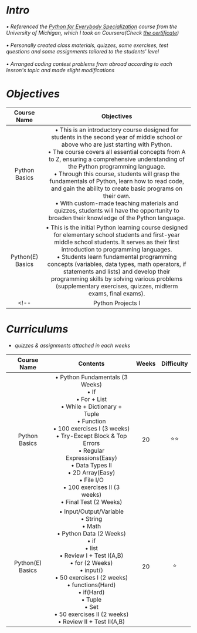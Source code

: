 <i>

# Intro
• Referenced the [Python for Everybody Specialization](https://www.coursera.org/learn/python) course from the University of Michigan, which I took on Coursera(Check [the certificate](https://coursera.org/share/0ee76252b4dc89d2141be9ee58ef03a5)) <br>
<br>
• Personally created class materials, quizzes, some exercises, test questions and some assignments tailored to the students' level <br>
<br>
• Arranged coding contest problems from abroad according to each lesson's topic and made slight modifications <br>

# Objectives

<div align="center", class="python">

| Course Name | Objectives | 
| :--------: | :-----------: |
| Python Basics | • This is an introductory course designed for students in the second year of middle school or above who are just starting with Python. <br> • The course covers all essential concepts from A to Z, ensuring a comprehensive understanding of the Python programming language. <br> • Through this course, students will grasp the fundamentals of Python, learn how to read code, and gain the ability to create basic programs on their own. <br> • With custom-made teaching materials and quizzes, students will have the opportunity to broaden their knowledge of the Python language. |
| Python(E) Basics | • This is the initial Python learning course designed for elementary school students and first-year middle school students. It serves as their first introduction to programming languages. <br> • Students learn fundamental programming concepts (variables, data types, math operators, if statements and lists) and develop their programming skills by solving various problems (supplementary exercises, quizzes, midterm exams, final exams). |
<!-- | Python Projects I | • This is an intermediate-level course on creating your first Python GUI program using various libraries such as <b>Tkinter and PySimpleGUI</b>. <br> • Students will learn how to create projects using various libraries and apply and advance their Python knowledge learned in the previous Python Basics classes, ultimately developing sophisticated programs. <br> • Measured students' understanding during the course through quizzes I created myself, and if you enter each student's project folder, their project code is displayed. | -->

</div>


# Curriculums

* quizzes & assignments attached in each weeks

<div align="center", class="python">

| Course Name | Contents | Weeks | Difficulty |
| :--------: | :-----------: | :-----------: | :-----------: |
| Python Basics | • Python Fundamentals (3 Weeks) <br> • If <br> • For + List <br> • While + Dictionary + Tuple <br> • Function <br> • 100 exercises I (3 weeks) <br> • Try-Except Block & Top Errors <br> • Regular Expressions(Easy) <br> • Data Types II <br> • 2D Array(Easy) <br> • File I/O <br> • 100 exercises II (3 weeks) <br> • Final Test (2 Weeks)| 20 | ⭐⭐ |
| Python(E) Basics | • Input/Output/Variable <br> • String <br> • Math <br> • Python Data (2 Weeks) <br> • if <br> • list <br> • Review I + Test I(A,B) <br> • for (2 Weeks) <br> • input() <br> • 50 exercises I (2 weeks) <br> • functions(Hard) <br> • if(Hard) <br> • Tuple <br> • Set <br> • 50 exercises II (2 weeks) <br> • Review II + Test II(A,B)  | 20 | ⭐ |
</div>

</i>
